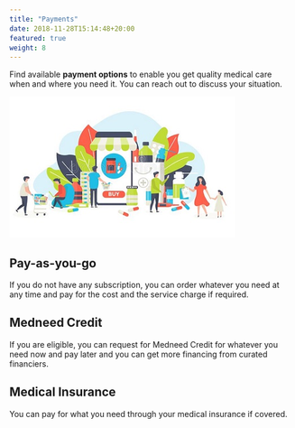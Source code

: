 ```yaml
---
title: "Payments"
date: 2018-11-28T15:14:48+20:00 
featured: true
weight: 8
---
```


Find available **payment options** to enable you get quality medical care when and where you need it. You can reach out to discuss your situation.

![Some medicines](/images/illustrations/med-work.jpg)

## Pay-as-you-go 
If you do not have any subscription, you can order whatever you need at any time and pay for the cost and the service charge if required. 


## Medneed Credit 
If you are eligible, you can request for Medneed Credit for whatever you need now and pay later and you can get more financing from curated financiers.


## Medical Insurance
You can pay for what you need through your medical insurance if covered.
